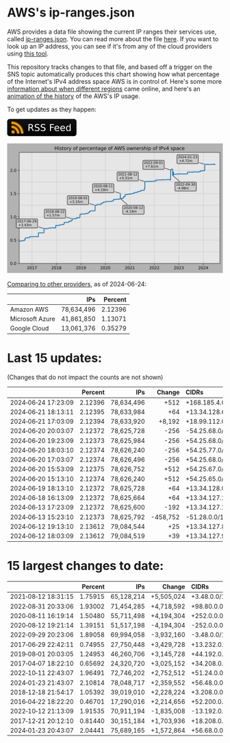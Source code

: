# AWS's ip-ranges.json

AWS provides a data file showing the current IP ranges their
services use, called [ip-ranges.json](https://ip-ranges.amazonaws.com/ip-ranges.json).
You can read more about the file [here](https://docs.aws.amazon.com/general/latest/gr/aws-ip-ranges.html).
If you want to look up an IP address, you can see if it's from any of the cloud providers using [this tool](https://cloud-ips.s3-us-west-2.amazonaws.com/index.html).

This repository tracks changes to that file, and based off a trigger on the SNS 
topic automatically produces this chart showing how what percentage of the 
Internet's IPv4 address space AWS is in control of.  Here's some 
more [information about when different regions](announces.md) came 
online, and here's an [animation of the history](https://youtu.be/Su25yl7eol8) 
of the AWS's IP usage.

To get updates as they happen:

[![RSS Icon](images/rss_badge.svg)](https://raw.githubusercontent.com/seligman/aws-ip-ranges/master/rss.xml)

![History of AWS](history_count.svg)

[Comparing to other providers](https://github.com/seligman/cloud_sizes), as of 2024-06-24:

| | IPs | Percent |
| --- | ---: | ---: |
| Amazon AWS | 78,634,496 | 2.12396 |
| Microsoft Azure | 41,861,850 | 1.13071 |
| Google Cloud | 13,061,376 | 0.35279 |


# Last 15 updates:

(Changes that do not impact the counts are not shown)

| | Percent | IPs | Change | CIDRs |
| :--- | ---: | ---: | ---: | :--- |
| 2024&#8209;06&#8209;24&nbsp;17:23:09 | 2.12396 | 78,634,496 | +512 | +168.185.4.0/23 |
| 2024&#8209;06&#8209;21&nbsp;18:13:11 | 2.12395 | 78,633,984 | +64 | +13.34.128.64/26 |
| 2024&#8209;06&#8209;21&nbsp;17:03:09 | 2.12394 | 78,633,920 | +8,192 | +18.99.112.0/20,&nbsp;+18.99.240.0/20 |
| 2024&#8209;06&#8209;20&nbsp;20:03:07 | 2.12372 | 78,625,728 | -256 | -54.25.68.0/24 |
| 2024&#8209;06&#8209;20&nbsp;19:23:09 | 2.12373 | 78,625,984 | -256 | +54.25.68.0/24,&nbsp;-54.25.77.0/24,&nbsp;-54.25.78.0/24 |
| 2024&#8209;06&#8209;20&nbsp;18:03:10 | 2.12374 | 78,626,240 | -256 | +54.25.77.0/24,&nbsp;+54.25.78.0/24,&nbsp;-54.25.67.0/24,&nbsp;... |
| 2024&#8209;06&#8209;20&nbsp;17:03:07 | 2.12374 | 78,626,496 | -256 | +54.25.68.0/24,&nbsp;+54.25.71.0/24,&nbsp;-54.25.69.0/24,&nbsp;... |
| 2024&#8209;06&#8209;20&nbsp;15:53:09 | 2.12375 | 78,626,752 | +512 | +54.25.67.0/24,&nbsp;+54.25.69.0/24,&nbsp;+54.25.70.0/24,&nbsp;... |
| 2024&#8209;06&#8209;20&nbsp;15:13:10 | 2.12374 | 78,626,240 | +512 | +54.25.65.0/24,&nbsp;+54.25.66.0/24 |
| 2024&#8209;06&#8209;19&nbsp;18:13:10 | 2.12372 | 78,625,728 | +64 | +13.34.128.0/26 |
| 2024&#8209;06&#8209;18&nbsp;16:13:09 | 2.12372 | 78,625,664 | +64 | +13.34.127.192/26 |
| 2024&#8209;06&#8209;13&nbsp;17:23:09 | 2.12372 | 78,625,600 | -192 | +13.34.127.128/26,&nbsp;-193.57.170.0/24 |
| 2024&#8209;06&#8209;13&nbsp;15:23:10 | 2.12373 | 78,625,792 | -458,752 | -51.28.0.0/14,&nbsp;-51.26.0.0/15,&nbsp;-51.25.0.0/16 |
| 2024&#8209;06&#8209;12&nbsp;19:13:10 | 2.13612 | 79,084,544 | +25 | +13.34.127.88/29,&nbsp;+13.34.127.64/30,&nbsp;+13.34.127.84/30,&nbsp;... |
| 2024&#8209;06&#8209;12&nbsp;18:03:09 | 2.13612 | 79,084,519 | +39 | +13.34.127.96/27,&nbsp;+13.34.127.78/31,&nbsp;+13.34.127.68/32,&nbsp;... |


# 15 largest changes to date:

| | Percent | IPs | Change | CIDRs |
| :--- | ---: | ---: | ---: | :--- |
| 2021&#8209;08&#8209;12&nbsp;18:31:15 | 1.75915 | 65,128,214 | +5,505,024 | +3.48.0.0/12,&nbsp;+35.96.0.0/12,&nbsp;+3.152.0.0/13,&nbsp;... |
| 2022&#8209;08&#8209;31&nbsp;20:33:06 | 1.93002 | 71,454,285 | +4,718,592 | +98.80.0.0/12,&nbsp;+184.32.0.0/12,&nbsp;+13.184.0.0/13,&nbsp;... |
| 2020&#8209;08&#8209;11&nbsp;16:19:14 | 1.50480 | 55,711,498 | +4,194,304 | +252.0.0.0/10 |
| 2020&#8209;08&#8209;12&nbsp;19:21:14 | 1.39151 | 51,517,198 | -4,194,304 | -252.0.0.0/10 |
| 2022&#8209;09&#8209;29&nbsp;20:23:06 | 1.89058 | 69,994,058 | -3,932,160 | -3.48.0.0/12,&nbsp;-35.96.0.0/12,&nbsp;-3.240.0.0/13,&nbsp;... |
| 2017&#8209;06&#8209;29&nbsp;22:42:11 | 0.74955 | 27,750,448 | +3,429,728 | +13.232.0.0/13,&nbsp;+34.240.0.0/13,&nbsp;+35.168.0.0/13,&nbsp;... |
| 2019&#8209;08&#8209;01&nbsp;20:03:05 | 1.24953 | 46,260,706 | +3,145,728 | +44.192.0.0/10,&nbsp;-3.192.0.0/12 |
| 2017&#8209;04&#8209;07&nbsp;18:22:10 | 0.65692 | 24,320,720 | +3,025,152 | +34.208.0.0/12,&nbsp;+34.224.0.0/12,&nbsp;+13.58.0.0/15,&nbsp;... |
| 2022&#8209;10&#8209;11&nbsp;22:43:07 | 1.96491 | 72,746,202 | +2,752,512 | +51.24.0.0/13,&nbsp;+57.104.0.0/13,&nbsp;+51.20.0.0/14,&nbsp;... |
| 2024&#8209;01&#8209;23&nbsp;21:43:07 | 2.10814 | 78,048,717 | +2,359,552 | +56.48.0.0/13,&nbsp;+16.28.0.0/14,&nbsp;+16.64.0.0/14,&nbsp;... |
| 2018&#8209;12&#8209;18&nbsp;21:54:17 | 1.05392 | 39,019,010 | +2,228,224 | +3.208.0.0/12,&nbsp;+3.224.0.0/12,&nbsp;+13.48.0.0/15 |
| 2016&#8209;04&#8209;22&nbsp;18:22:20 | 0.46701 | 17,290,016 | +2,214,656 | +52.200.0.0/13,&nbsp;+52.208.0.0/13,&nbsp;+52.36.0.0/14,&nbsp;... |
| 2022&#8209;10&#8209;12&nbsp;21:13:09 | 1.91535 | 70,911,194 | -1,835,008 | -13.192.0.0/13,&nbsp;-16.28.0.0/14,&nbsp;-40.172.0.0/14,&nbsp;... |
| 2017&#8209;12&#8209;21&nbsp;20:12:10 | 0.81440 | 30,151,184 | +1,703,936 | +18.208.0.0/13,&nbsp;+18.204.0.0/14,&nbsp;+18.224.0.0/14,&nbsp;... |
| 2024&#8209;01&#8209;23&nbsp;20:43:07 | 2.04441 | 75,689,165 | +1,572,864 | +56.68.0.0/14,&nbsp;+56.128.0.0/14,&nbsp;+56.136.0.0/14,&nbsp;... |

